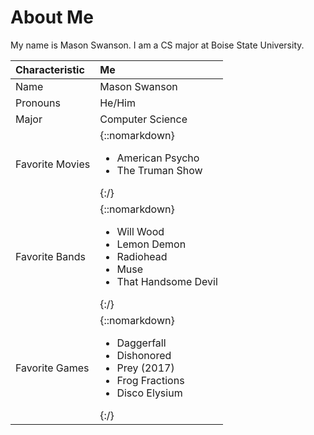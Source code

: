 # About Me

My name is Mason Swanson. I am a CS major at Boise State University.

| Characteristic | Me |
| :--- | :--- |
| Name | Mason Swanson |
| Pronouns | He/Him |
| Major | Computer Science |
| Favorite Movies | {::nomarkdown} <ul><li>American Psycho</li><li>The Truman Show</li></ul> {:/} |
| Favorite Bands | {::nomarkdown} <ul><li>Will Wood</li><li>Lemon Demon</li><li>Radiohead</li><li>Muse</li><li>That Handsome Devil</li></ul> {:/} |
| Favorite Games | {::nomarkdown} <ul><li>Daggerfall</li><li>Dishonored</li><li>Prey (2017)</li><li>Frog Fractions</li><li>Disco Elysium</li></ul>{:/} |
